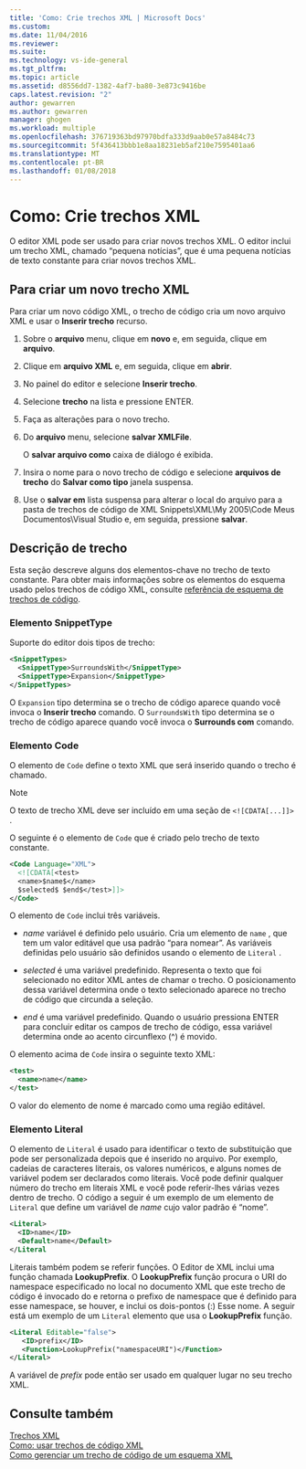 ```yaml
---
title: 'Como: Crie trechos XML | Microsoft Docs'
ms.custom: 
ms.date: 11/04/2016
ms.reviewer: 
ms.suite: 
ms.technology: vs-ide-general
ms.tgt_pltfrm: 
ms.topic: article
ms.assetid: d8556dd7-1382-4af7-ba80-3e873c9416be
caps.latest.revision: "2"
author: gewarren
ms.author: gewarren
manager: ghogen
ms.workload: multiple
ms.openlocfilehash: 376719363bd97970bdfa333d9aab0e57a8484c73
ms.sourcegitcommit: 5f436413bbb1e8aa18231eb5af210e7595401aa6
ms.translationtype: MT
ms.contentlocale: pt-BR
ms.lasthandoff: 01/08/2018
---
```

# <a name="how-to-create-xml-snippets"></a>Como: Crie trechos XML
O editor XML pode ser usado para criar novos trechos XML. O editor inclui um trecho XML, chamado “pequena notícias”, que é uma pequena notícias de texto constante para criar novos trechos XML.  
  
## <a name="to-create-a-new-xml-snippet"></a>Para criar um novo trecho XML  
 Para criar um novo código XML, o trecho de código cria um novo arquivo XML e usar o **Inserir trecho** recurso.  
  
1.  Sobre o **arquivo** menu, clique em **novo** e, em seguida, clique em **arquivo**.  
  
2.  Clique em **arquivo XML** e, em seguida, clique em **abrir**.  
  
3.  No painel do editor e selecione **Inserir trecho**.  
  
4.  Selecione **trecho** na lista e pressione ENTER.  
  
5.  Faça as alterações para o novo trecho.  
  
6.  Do **arquivo** menu, selecione **salvar XMLFile**.  
  
     O **salvar arquivo como** caixa de diálogo é exibida.  
  
7.  Insira o nome para o novo trecho de código e selecione **arquivos de trecho** do **Salvar como tipo** janela suspensa.  
  
8.  Use o **salvar em** lista suspensa para alterar o local do arquivo para a pasta de trechos de código de XML Snippets\XML\My 2005\Code Meus Documentos\Visual Studio e, em seguida, pressione **salvar**.  
  
## <a name="snippet-description"></a>Descrição de trecho  
 Esta seção descreve alguns dos elementos-chave no trecho de texto constante. Para obter mais informações sobre os elementos do esquema usado pelos trechos de código XML, consulte [referência de esquema de trechos de código](../ide/code-snippets-schema-reference.md).  
  
### <a name="snippettype-element"></a>Elemento SnippetType  
 Suporte do editor dois tipos de trecho:  
  
```xml
<SnippetTypes>  
  <SnippetType>SurroundsWith</SnippetType>  
  <SnippetType>Expansion</SnippetType>  
</SnippetTypes>  
```
  
 O `Expansion` tipo determina se o trecho de código aparece quando você invoca o **Inserir trecho** comando. O `SurroundsWith` tipo determina se o trecho de código aparece quando você invoca o **Surrounds com** comando.  
  
### <a name="code-element"></a>Elemento Code  
 O elemento de `Code` define o texto XML que será inserido quando o trecho é chamado.  
  
> [!NOTE]
>  O texto de trecho XML deve ser incluído em uma seção de `<![CDATA[...]]>` .  
  
 O seguinte é o elemento de `Code` que é criado pelo trecho de texto constante.  
  
```xml
<Code Language="XML">  
  <![CDATA[<test>  
  <name>$name$</name>  
  $selected$ $end$</test>]]>  
</Code>  
```
  
 O elemento de `Code` inclui três variáveis.  
  
-   $name$ variável é definido pelo usuário. Cria um elemento de `name` , que tem um valor editável que usa padrão “para nomear”. As variáveis definidas pelo usuário são definidos usando o elemento de `Literal` .  
  
-   $selected$ é uma variável predefinido. Representa o texto que foi selecionado no editor XML antes de chamar o trecho. O posicionamento dessa variável determina onde o texto selecionado aparece no trecho de código que circunda a seleção.  
  
-   $end$ é uma variável predefinido. Quando o usuário pressiona ENTER para concluir editar os campos de trecho de código, essa variável determina onde ao acento circunflexo (^) é movido.  
  
 O elemento acima de `Code` insira o seguinte texto XML:  
  
```xml
<test>  
  <name>name</name>  
</test>  
```
  
 O valor do elemento de nome é marcado como uma região editável.  
  
### <a name="literal-element"></a>Elemento Literal  
 O elemento de `Literal` é usado para identificar o texto de substituição que pode ser personalizada depois que é inserido no arquivo. Por exemplo, cadeias de caracteres literais, os valores numéricos, e alguns nomes de variável podem ser declarados como literais. Você pode definir qualquer número do trecho em literais XML e você pode referir-lhes várias vezes dentro de trecho. O código a seguir é um exemplo de um elemento de `Literal` que define um variável de $name$ cujo valor padrão é “nome”.  
  
```xml
<Literal>  
  <ID>name</ID>  
  <Default>name</Default>  
</Literal  
```
  
 Literais também podem se referir funções. O Editor de XML inclui uma função chamada **LookupPrefix**. O **LookupPrefix** função procura o URI do namespace especificado no local no documento XML que este trecho de código é invocado do e retorna o prefixo de namespace que é definido para esse namespace, se houver, e inclui os dois-pontos (:) Esse nome. A seguir está um exemplo de um `Literal` elemento que usa o **LookupPrefix** função.  
  
```xml
<Literal Editable="false">  
   <ID>prefix</ID>  
   <Function>LookupPrefix("namespaceURI")</Function>  
</Literal>  
```
  
 A variável de $prefix$ pode então ser usado em qualquer lugar no seu trecho XML.  
  
## <a name="see-also"></a>Consulte também  
 [Trechos XML](../xml-tools/xml-snippets.md)   
 [Como: usar trechos de código XML](../xml-tools/how-to-use-xml-snippets.md)   
 [Como gerenciar um trecho de código de um esquema XML](../xml-tools/how-to-generate-an-xml-snippet-from-an-xml-schema.md)